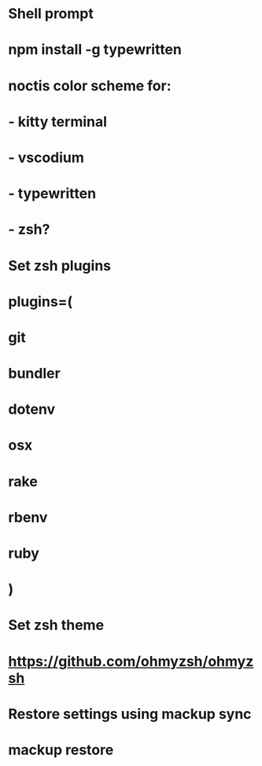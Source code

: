 # Shell prompt
# npm install -g typewritten

# noctis color scheme for:
# - kitty terminal
# - vscodium
# - typewritten
# - zsh?

# Set zsh plugins
# plugins=(
#   git
#   bundler
#   dotenv
#   osx
#   rake
#   rbenv
#   ruby
# )

# Set zsh theme
# https://github.com/ohmyzsh/ohmyzsh

# Restore settings using mackup sync
# mackup restore

